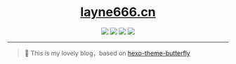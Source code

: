 <h1 align="center"><a href="https://layne666.cn" target="_blank">layne666.cn</a></h1>

<p align="center">
<a href="https://travis-ci.org/Layne666/layne666.cn"><img src="https://img.shields.io/travis/Layne666/layne666.cn"></a> 
<a href="https://github.com/Layne666/layne666.cn"><img src="https://img.shields.io/github/repo-size/Layne666/layne666.cn"></a> 
<a href="https://github.com/Layne666/layne666.cn/commits/master"><img src="https://img.shields.io/github/last-commit/layne666/layne666.cn"></a>
<a href="https://github.com/Layne666/layne666.cn/issues"><img src="https://img.shields.io/github/issues/Layne666/layne666.cn"></a> 
</p>

------------------------------

> 🍰 This is my lovely blog，based on [hexo-theme-butterfly](https://github.com/jerryc127/hexo-theme-butterfly)

 
